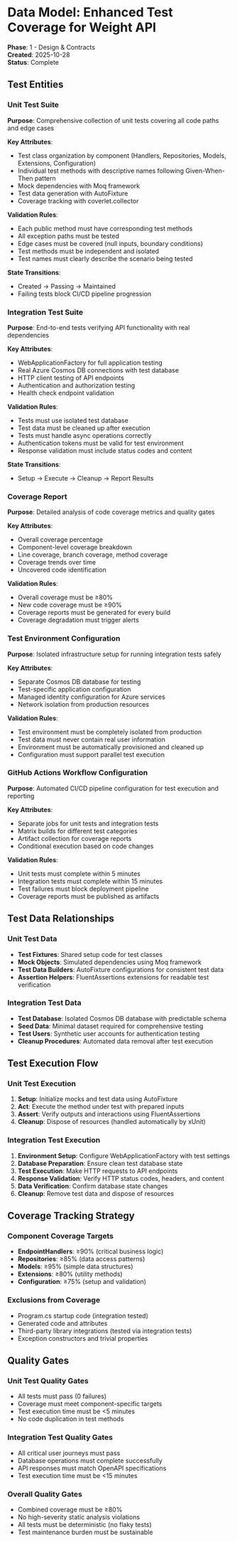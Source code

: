 # Data Model: Enhanced Test Coverage for Weight API

**Phase**: 1 - Design & Contracts  
**Created**: 2025-10-28  
**Status**: Complete

## Test Entities

### Unit Test Suite
**Purpose**: Comprehensive collection of unit tests covering all code paths and edge cases

**Key Attributes**:
- Test class organization by component (Handlers, Repositories, Models, Extensions, Configuration)
- Individual test methods with descriptive names following Given-When-Then pattern
- Mock dependencies with Moq framework
- Test data generation with AutoFixture
- Coverage tracking with coverlet.collector

**Validation Rules**:
- Each public method must have corresponding test methods
- All exception paths must be tested
- Edge cases must be covered (null inputs, boundary conditions)
- Test methods must be independent and isolated
- Test names must clearly describe the scenario being tested

**State Transitions**:
- Created → Passing → Maintained
- Failing tests block CI/CD pipeline progression

### Integration Test Suite
**Purpose**: End-to-end tests verifying API functionality with real dependencies

**Key Attributes**:
- WebApplicationFactory for full application testing
- Real Azure Cosmos DB connections with test database
- HTTP client testing of API endpoints
- Authentication and authorization testing
- Health check endpoint validation

**Validation Rules**:
- Tests must use isolated test database
- Test data must be cleaned up after execution
- Tests must handle async operations correctly
- Authentication tokens must be valid for test environment
- Response validation must include status codes and content

**State Transitions**:
- Setup → Execute → Cleanup → Report Results

### Coverage Report
**Purpose**: Detailed analysis of code coverage metrics and quality gates

**Key Attributes**:
- Overall coverage percentage
- Component-level coverage breakdown
- Line coverage, branch coverage, method coverage
- Coverage trends over time
- Uncovered code identification

**Validation Rules**:
- Overall coverage must be ≥80%
- New code coverage must be ≥90%
- Coverage reports must be generated for every build
- Coverage degradation must trigger alerts

### Test Environment Configuration
**Purpose**: Isolated infrastructure setup for running integration tests safely

**Key Attributes**:
- Separate Cosmos DB database for testing
- Test-specific application configuration
- Managed identity configuration for Azure services
- Network isolation from production resources

**Validation Rules**:
- Test environment must be completely isolated from production
- Test data must never contain real user information
- Environment must be automatically provisioned and cleaned up
- Configuration must support parallel test execution

### GitHub Actions Workflow Configuration
**Purpose**: Automated CI/CD pipeline configuration for test execution and reporting

**Key Attributes**:
- Separate jobs for unit tests and integration tests
- Matrix builds for different test categories
- Artifact collection for coverage reports
- Conditional execution based on code changes

**Validation Rules**:
- Unit tests must complete within 5 minutes
- Integration tests must complete within 15 minutes
- Test failures must block deployment pipeline
- Coverage reports must be published as artifacts

## Test Data Relationships

### Unit Test Data
- **Test Fixtures**: Shared setup code for test classes
- **Mock Objects**: Simulated dependencies using Moq framework
- **Test Data Builders**: AutoFixture configurations for consistent test data
- **Assertion Helpers**: FluentAssertions extensions for readable test verification

### Integration Test Data
- **Test Database**: Isolated Cosmos DB database with predictable schema
- **Seed Data**: Minimal dataset required for comprehensive testing
- **Test Users**: Synthetic user accounts for authentication testing
- **Cleanup Procedures**: Automated data removal after test execution

## Test Execution Flow

### Unit Test Execution
1. **Setup**: Initialize mocks and test data using AutoFixture
2. **Act**: Execute the method under test with prepared inputs
3. **Assert**: Verify outputs and interactions using FluentAssertions
4. **Cleanup**: Dispose of resources (handled automatically by xUnit)

### Integration Test Execution
1. **Environment Setup**: Configure WebApplicationFactory with test settings
2. **Database Preparation**: Ensure clean test database state
3. **Test Execution**: Make HTTP requests to API endpoints
4. **Response Validation**: Verify HTTP status codes, headers, and content
5. **Data Verification**: Confirm database state changes
6. **Cleanup**: Remove test data and dispose of resources

## Coverage Tracking Strategy

### Component Coverage Targets
- **EndpointHandlers**: ≥90% (critical business logic)
- **Repositories**: ≥85% (data access patterns)
- **Models**: ≥95% (simple data structures)
- **Extensions**: ≥80% (utility methods)
- **Configuration**: ≥75% (setup and validation)

### Exclusions from Coverage
- Program.cs startup code (integration tested)
- Generated code and attributes
- Third-party library integrations (tested via integration tests)
- Exception constructors and trivial properties

## Quality Gates

### Unit Test Quality Gates
- All tests must pass (0 failures)
- Coverage must meet component-specific targets
- Test execution time must be <5 minutes
- No code duplication in test methods

### Integration Test Quality Gates
- All critical user journeys must pass
- Database operations must complete successfully
- API responses must match OpenAPI specifications
- Test execution time must be <15 minutes

### Overall Quality Gates
- Combined coverage must be ≥80%
- No high-severity static analysis violations
- All tests must be deterministic (no flaky tests)
- Test maintenance burden must be sustainable